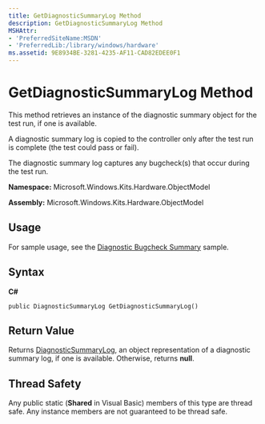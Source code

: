 ```yaml
---
title: GetDiagnosticSummaryLog Method
description: GetDiagnosticSummaryLog Method
MSHAttr:
- 'PreferredSiteName:MSDN'
- 'PreferredLib:/library/windows/hardware'
ms.assetid: 9E8934BE-3281-4235-AF11-CAD82EDEE0F1
---
```


# GetDiagnosticSummaryLog Method


This method retrieves an instance of the diagnostic summary object for the test run, if one is available.

A diagnostic summary log is copied to the controller only after the test run is complete (the test could pass or fail).

The diagnostic summary log captures any bugcheck(s) that occur during the test run.

**Namespace:** Microsoft.Windows.Kits.Hardware.ObjectModel

**Assembly:** Microsoft.Windows.Kits.Hardware.ObjectModel

## <span id="Usage"></span><span id="usage"></span><span id="USAGE"></span>Usage


For sample usage, see the [Diagnostic Bugcheck Summary](..\developer\diagnostic-bugcheck-summary.md) sample.

## <span id="Syntax"></span><span id="syntax"></span><span id="SYNTAX"></span>Syntax


**C#**

`public DiagnosticSummaryLog GetDiagnosticSummaryLog()`

## <span id="Return_Value"></span><span id="return_value"></span><span id="RETURN_VALUE"></span>Return Value


Returns [DiagnosticSummaryLog](diagnosticsummarylog-class.md), an object representation of a diagnostic summary log, if one is available. Otherwise, returns **null**.

## <span id="Thread_Safety"></span><span id="thread_safety"></span><span id="THREAD_SAFETY"></span>Thread Safety


Any public static (**Shared** in Visual Basic) members of this type are thread safe. Any instance members are not guaranteed to be thread safe.

 

 







